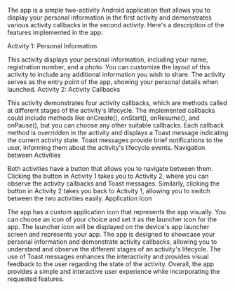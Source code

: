 The app is a simple two-activity Android application that allows you to display your personal information in the first activity and demonstrates various activity callbacks in the second activity. Here's a description of the features implemented in the app:

Activity 1: Personal Information

This activity displays your personal information, including your name, registration number, and a photo.
You can customize the layout of this activity to include any additional information you wish to share.
The activity serves as the entry point of the app, showing your personal details when launched.
Activity 2: Activity Callbacks

This activity demonstrates four activity callbacks, which are methods called at different stages of the activity's lifecycle.
The implemented callbacks could include methods like onCreate(), onStart(), onResume(), and onPause(), but you can choose any other suitable callbacks.
Each callback method is overridden in the activity and displays a Toast message indicating the current activity state.
Toast messages provide brief notifications to the user, informing them about the activity's lifecycle events.
Navigation between Activities

Both activities have a button that allows you to navigate between them.
Clicking the button in Activity 1 takes you to Activity 2, where you can observe the activity callbacks and Toast messages.
Similarly, clicking the button in Activity 2 takes you back to Activity 1, allowing you to switch between the two activities easily.
Application Icon

The app has a custom application icon that represents the app visually.
You can choose an icon of your choice and set it as the launcher icon for the app.
The launcher icon will be displayed on the device's app launcher screen and represents your app.
The app is designed to showcase your personal information and demonstrate activity callbacks, allowing you to understand and observe the different stages of an activity's lifecycle. The use of Toast messages enhances the interactivity and provides visual feedback to the user regarding the state of the activity. Overall, the app provides a simple and interactive user experience while incorporating the requested features.
